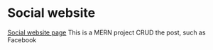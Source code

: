 # Social website

[Social website page](https://tzuhuangyen.github.io/SocialPlatform/)
This is a MERN project
CRUD the post, such as Facebook
